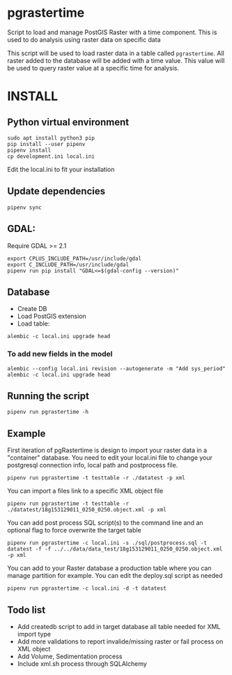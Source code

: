 # pgrastertime
Script to load and manage PostGIS Raster with a time component. This is used
to do analysis using raster data on specific data

This script will be used to load raster data in a table called `pgrastertime`.
All raster added to the database will be added with a time value. This value
will be used to query raster value at a specific time for analysis.


# INSTALL

## Python virtual environment
```
sudo apt install python3 pip
pip install --user pipenv
pipenv install
cp development.ini local.ini
```
Edit the local.ini to fit your installation

## Update dependencies
```
pipenv sync
```

## GDAL:
Require GDAL >= 2.1
```
export CPLUS_INCLUDE_PATH=/usr/include/gdal
export C_INCLUDE_PATH=/usr/include/gdal
pipenv run pip install "GDAL<=$(gdal-config --version)"
```

## Database
 - Create DB
 - Load PostGIS extension
 - Load table:
```
alembic -c local.ini upgrade head
```

### To add new fields in the model
```
alembic --config local.ini revision --autogenerate -m "Add sys_period"
alembic -c local.ini upgrade head
```

## Running the script

```
pipenv run pgrastertime -h
```

## Example

First iteration of pgRastertime is design to import your raster data in a "container" database.  You need to edit your local.ini file to change your postgresql connection info, local path and postprocess file. 

```
pipenv run pgrastertime -t testtable -r ./datatest -p xml
```

You can import a files link to a specific XML object file

```
pipenv run pgrastertime -t testtable -r ./datatest/18g153129011_0250_0250.object.xml -p xml
```

You can add post process SQL script(s) to the command line and an optional flag to force overwrite the target table

```
pipenv run pgrastertime -c local.ini -s ./sql/postprocess.sql -t datatest -f -f ../../data/data_test/18g153129011_0250_0250.object.xml -p xml
```

You can add to your Raster database a production table where you can manage partition for example.  You can edit the deploy.sql script as needed

```
pipenv run pgrastertime -c local.ini -d -t datatest
```

## Todo list

 * Add createdb script to add in target database all table needed for XML import type
 * Add more validations to report invalide/missing raster or fail process on XML object  
 * Add Volume, Sedimentation process
 * Include xml.sh process through SQLAlchemy




